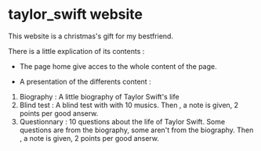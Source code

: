 # taylor_swift website

This website is a christmas's gift for my bestfriend.

There is a little explication of its contents :

* The page home give acces to the whole content of the page.

* A presentation of the differents content :

1. Biography : A little biography of Taylor Swift's life
2. Blind test : A blind test with with 10 musics. Then , a note is given, 2 points per good anserw.  
3. Questionnary : 10 questions about the life of Taylor Swift. Some questions are from the biography, some aren't from the biography. Then , a note is given, 2 points per good anserw.  

